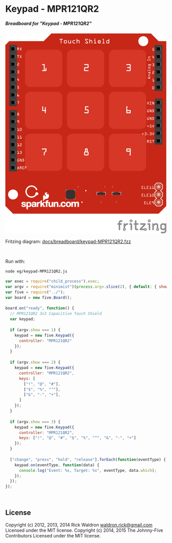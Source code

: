 <!--remove-start-->

# Keypad - MPR121QR2

<!--remove-end-->






##### Breadboard for "Keypad - MPR121QR2"



![docs/breadboard/keypad-MPR121QR2.png](breadboard/keypad-MPR121QR2.png)<br>

Fritzing diagram: [docs/breadboard/keypad-MPR121QR2.fzz](breadboard/keypad-MPR121QR2.fzz)

&nbsp;




Run with:
```bash
node eg/keypad-MPR121QR2.js
```


```javascript
var exec = require("child_process").exec;
var argv = require("minimist")(process.argv.slice(2), { default: { show: 1 } });
var five = require("../");
var board = new five.Board();

board.on("ready", function() {
  // MPR121QR2 3x3 Capacitive Touch Shield
  var keypad;

  if (argv.show === 1) {
    keypad = new five.Keypad({
      controller: "MPR121QR2"
    });
  }

  if (argv.show === 2) {
    keypad = new five.Keypad({
      controller: "MPR121QR2",
      keys: [
        ["!", "@", "#"],
        ["$", "%", "^"],
        ["&", "-", "+"],
      ]
    });
  }

  if (argv.show === 3) {
    keypad = new five.Keypad({
      controller: "MPR121QR2",
      keys: ["!", "@", "#", "$", "%", "^", "&", "-", "+"]
    });
  }

  ["change", "press", "hold", "release"].forEach(function(eventType) {
    keypad.on(eventType, function(data) {
      console.log("Event: %s, Target: %s", eventType, data.which);
    });
  });
});

```








&nbsp;

<!--remove-start-->

## License
Copyright (c) 2012, 2013, 2014 Rick Waldron <waldron.rick@gmail.com>
Licensed under the MIT license.
Copyright (c) 2014, 2015 The Johnny-Five Contributors
Licensed under the MIT license.

<!--remove-end-->
